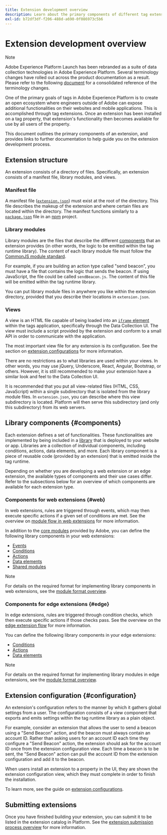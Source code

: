 ```yaml
---
title: Extension development overview
description: Learn about the primary components of different tag extension types and the extension development process in Adobe Experience Platform.
exl-id: b72df3df-f206-488d-a690-0f086973c5b6
---
```

# Extension development overview

>[!NOTE]
>
>Adobe Experience Platform Launch has been rebranded as a suite of data collection technologies in Adobe Experience Platform. Several terminology changes have rolled out across the product documentation as a result. Please refer to the following [document](../term-updates.md) for a consolidated reference of the terminology changes.

One of the primary goals of tags in Adobe Experience Platform is to create an open ecosystem where engineers outside of Adobe can expose additional functionalities on their websites and mobile applications. This is accomplished through tag extensions. Once an extension has been installed on a tag property, that extension's functionality then becomes available for use by all users of the property.

This document outlines the primary components of an extension, and provides links to further documentation to help guide you on the extension development process.

## Extension structure

An extension consists of a directory of files. Specifically, an extension consists of a manifest file, library modules, and views.

### Manifest file

A manifest file ([`extension.json`](./manifest.md)) must exist at the root of the directory. This file describes the makeup of the extension and where certain files are located within the directory. The manifest functions similarly to a [`package.json`](https://docs.npmjs.com/files/package.json) file in an [npm](https://www.npmjs.com/) project.

### Library modules

Library modules are the files that describe the different [components](#components) that an extension provides (in other words, the logic to be emitted within the tag runtime library). The content of each library module file must follow the [CommonJS module standard](https://nodejs.org/api/modules.html#modules-commonjs-modules).

For example, if you are building an action type called "send beacon", you must have a file that contains the logic that sends the beacon. If using JavaScript, the file could be called `sendBeacon.js`. The content of this file will be emitted within the tag runtime library.

You can put library module files in anywhere you like within the extension directory, provided that you describe their locations in `extension.json`.

### Views

A view is an HTML file capable of being loaded into an [`iframe` element](https://developer.mozilla.org/en-US/docs/Web/HTML/Element/iframe) within the tags application, specifically through the Data Collection UI. The view must include a script provided by the extension and conform to a small API in order to communicate with the application.

The most important view file for any extension is its configuration. See the section on [extension configurations](#configuration) for more information.

There are no restrictions as to what libraries are used within your views. In other words, you may use jQuery, Underscore, React, Angular, Bootstrap, or others. However, it is still recommended to make your extension have a similar look and feel to the Data Collection UI.

It is recommended that you put all view-related files (HTML, CSS, JavaScript) within a single subdirectory that is isolated from the library module files. In `extension.json`, you can describe where this view subdirectory is located. Platform will then serve this subdirectory (and only this subdirectory) from its web servers.

## Library components {#components}

Each extension defines a set of functionalities. These functionalities are implemented by being included in a [library](../ui/publishing/libraries.md) that is deployed to your website or app. Libraries are a collection of individual components, including conditions, actions, data elements, and more. Each library component is a piece of reusable code (provided by an extension) that is emitted inside the tag runtime.

Depending on whether you are developing a web extension or an edge extension, the available types of components and their use cases differ. Refer to the subsections below for an overview of which components are available for each extension type.

### Components for web extensions {#web}

In web extensions, rules are triggered through events, which may then execute specific actions if a given set of conditions are met. See the overview on [module flow in web extensions](./web/flow.md) for more information.

In addition to the [core modules](./web/core.md) provided by Adobe, you can define the following library components in your web extensions:

* [Events](./web/event-types.md)
* [Conditions](./web/condition-types.md)
* [Actions](./web/action-types.md)
* [Data elements](./web/data-element-types.md)
* [Shared modules](./web/shared.md)

>[!NOTE]
>
>For details on the required format for implementing library components in web extensions, see the [module format overview](./web/format.md).

### Components for edge extensions {#edge}

In edge extensions, rules are triggered through condition checks, which then execute specific actions if those checks pass. See the overview on the [edge extension flow](./edge/flow.md) for more information.

You can define the following library components in your edge extensions:

* [Conditions](./edge/condition-types.md)
* [Actions](./edge/action-types.md)
* [Data elements](./edge/data-element-types.md)

>[!NOTE]
>
>For details on the required format for implementing library modules in edge extensions, see the [module format overview](./edge/format.md).

## Extension configuration {#configuration}

An extension's configuration refers to the manner by which it gathers global settings from a user. The configuration consists of a view component that exports and emits settings within the tag runtime library as a plain object.

For example, consider an extension that allows the user to send a beacon using a "Send Beacon" action, and the beacon must always contain an account ID. Rather than asking users for an account ID each time they configure a "Send Beacon" action, the extension should ask for the account ID once from the extension configuration view. Each time a beacon is to be sent, the "Send Beacon" action can pull the account ID from the extension configuration and add it to the beacon.

When users install an extension to a property in the UI, they are shown the extension configuration view, which they must complete in order to finish the installation.

To learn more, see the guide on [extension configurations](./configuration.md).

## Submitting extensions

Once you have finished building your extension, you can submit it to be listed in the extension catalog in Platform. See the [extension submission process overview](./submit/overview.md) for more information.
